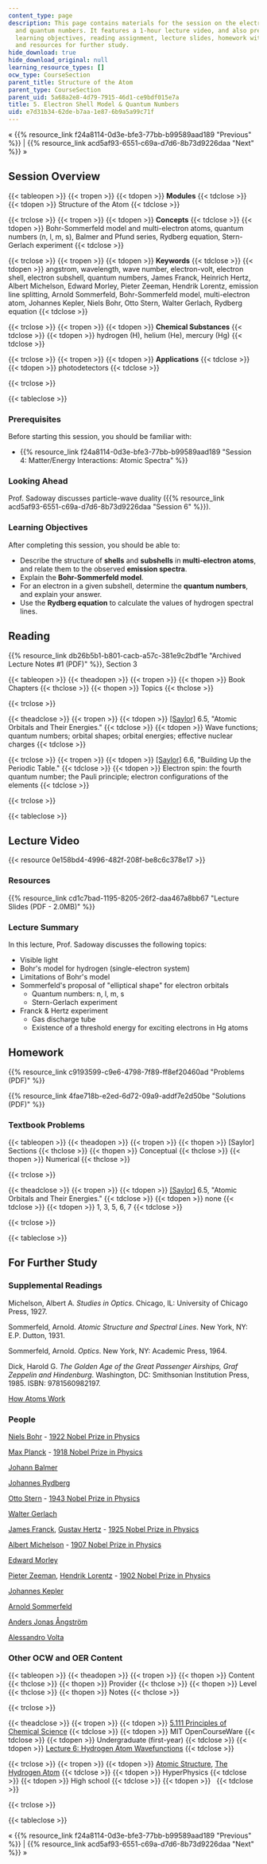 ```yaml
---
content_type: page
description: This page contains materials for the session on the electron shell model
  and quantum numbers. It features a 1-hour lecture video, and also presents the prerequisites,
  learning objectives, reading assignment, lecture slides, homework with solutions,
  and resources for further study.
hide_download: true
hide_download_original: null
learning_resource_types: []
ocw_type: CourseSection
parent_title: Structure of the Atom
parent_type: CourseSection
parent_uid: 5a68a2e8-4d79-7915-46d1-ce9bdf015e7a
title: 5. Electron Shell Model & Quantum Numbers
uid: e7d31b34-62de-b7aa-1e87-6b9a5a99c71f
---
```


« {{% resource_link f24a8114-0d3e-bfe3-77bb-b99589aad189 "Previous" %}} | {{% resource_link acd5af93-6551-c69a-d7d6-8b73d9226daa "Next" %}} »

Session Overview
----------------

{{< tableopen >}}
{{< tropen >}}
{{< tdopen >}}
**Modules**
{{< tdclose >}}
{{< tdopen >}}
Structure of the Atom
{{< tdclose >}}

{{< trclose >}}
{{< tropen >}}
{{< tdopen >}}
**Concepts**
{{< tdclose >}}
{{< tdopen >}}
Bohr-Sommerfeld model and multi-electron atoms, quantum numbers (n, l, m, s), Balmer and Pfund series, Rydberg equation, Stern-Gerlach experiment
{{< tdclose >}}

{{< trclose >}}
{{< tropen >}}
{{< tdopen >}}
**Keywords**
{{< tdclose >}}
{{< tdopen >}}
angstrom, wavelength, wave number, electron-volt, electron shell, electron subshell, quantum numbers, James Franck, Heinrich Hertz, Albert Michelson, Edward Morley, Pieter Zeeman, Hendrik Lorentz, emission line splitting, Arnold Sommerfeld, Bohr-Sommerfeld model, multi-electron atom, Johannes Kepler, Niels Bohr, Otto Stern, Walter Gerlach, Rydberg equation
{{< tdclose >}}

{{< trclose >}}
{{< tropen >}}
{{< tdopen >}}
**Chemical Substances**
{{< tdclose >}}
{{< tdopen >}}
hydrogen (H), helium (He), mercury (Hg)
{{< tdclose >}}

{{< trclose >}}
{{< tropen >}}
{{< tdopen >}}
**Applications**
{{< tdclose >}}
{{< tdopen >}}
photodetectors
{{< tdclose >}}

{{< trclose >}}

{{< tableclose >}}

### Prerequisites

Before starting this session, you should be familiar with:

*   {{% resource_link f24a8114-0d3e-bfe3-77bb-b99589aad189 "Session 4: Matter/Energy Interactions: Atomic Spectra" %}}

### Looking Ahead

Prof. Sadoway discusses particle-wave duality ({{% resource_link acd5af93-6551-c69a-d7d6-8b73d9226daa "Session 6" %}}).

### Learning Objectives

After completing this session, you should be able to:

*   Describe the structure of **shells** and **subshells** in **multi-electron atoms**, and relate them to the observed **emission spectra**.
*   Explain the **Bohr-Sommerfeld model**.
*   For an electron in a given subshell, determine the **quantum numbers**, and explain your answer.
*   Use the **Rydberg equation** to calculate the values of hydrogen spectral lines.

Reading
-------

{{% resource_link db26b5b1-b801-cacb-a57c-381e9c2bdf1e "Archived Lecture Notes #1 (PDF)" %}}, Section 3

{{< tableopen >}}
{{< theadopen >}}
{{< tropen >}}
{{< thopen >}}
Book Chapters
{{< thclose >}}
{{< thopen >}}
Topics
{{< thclose >}}

{{< trclose >}}

{{< theadclose >}}
{{< tropen >}}
{{< tdopen >}}
[\[Saylor\]](https://saylordotorg.github.io/text_general-chemistry-principles-patterns-and-applications-v1.0/s10-05-atomic-orbitals-and-their-ener.html) 6.5, "Atomic Orbitals and Their Energies."
{{< tdclose >}}
{{< tdopen >}}
Wave functions; quantum numbers; orbital shapes; orbital energies; effective nuclear charges
{{< tdclose >}}

{{< trclose >}}
{{< tropen >}}
{{< tdopen >}}
[\[Saylor\]](https://saylordotorg.github.io/text_general-chemistry-principles-patterns-and-applications-v1.0/s10-06-building-up-the-periodic-table.html) 6.6, "Building Up the Periodic Table."
{{< tdclose >}}
{{< tdopen >}}
Electron spin: the fourth quantum number; the Pauli principle; electron configurations of the elements
{{< tdclose >}}

{{< trclose >}}

{{< tableclose >}}

Lecture Video
-------------

{{< resource 0e158bd4-4996-482f-208f-be8c6c378e17 >}}

### Resources

{{% resource_link cd1c7bad-1195-8205-26f2-daa467a8bb67 "Lecture Slides (PDF - 2.0MB)" %}}

### Lecture Summary

In this lecture, Prof. Sadoway discusses the following topics:

*   Visible light
*   Bohr's model for hydrogen (single-electron system)
*   Limitations of Bohr's model
*   Sommerfeld's proposal of "elliptical shape" for electron orbitals
    *   Quantum numbers: n, l, m, s
    *   Stern-Gerlach experiment
*   Franck & Hertz experiment
    *   Gas discharge tube
    *   Existence of a threshold energy for exciting electrons in Hg atoms

Homework
--------

{{% resource_link c9193599-c9e6-4798-7f89-ff8ef20460ad "Problems (PDF)" %}}

{{% resource_link 4fae718b-e2ed-6d72-09a9-addf7e2d50be "Solutions (PDF)" %}}

### Textbook Problems

{{< tableopen >}}
{{< theadopen >}}
{{< tropen >}}
{{< thopen >}}
\[Saylor\] Sections
{{< thclose >}}
{{< thopen >}}
Conceptual
{{< thclose >}}
{{< thopen >}}
Numerical
{{< thclose >}}

{{< trclose >}}

{{< theadclose >}}
{{< tropen >}}
{{< tdopen >}}
[\[Saylor\]](https://saylordotorg.github.io/text_general-chemistry-principles-patterns-and-applications-v1.0/s10-05-atomic-orbitals-and-their-ener.html) 6.5, "Atomic Orbitals and Their Energies."
{{< tdclose >}}
{{< tdopen >}}
none
{{< tdclose >}}
{{< tdopen >}}
1, 3, 5, 6, 7
{{< tdclose >}}

{{< trclose >}}

{{< tableclose >}}

For Further Study
-----------------

### Supplemental Readings

Michelson, Albert A. _Studies in Optics_. Chicago, IL: University of Chicago Press, 1927.

Sommerfeld, Arnold. _Atomic Structure and Spectral Lines_. New York, NY: E.P. Dutton, 1931.

Sommerfeld, Arnold. _Optics_. New York, NY: Academic Press, 1964.

Dick, Harold G. _The Golden Age of the Great Passenger Airships, Graf Zeppelin and Hindenburg_. Washington, DC: Smithsonian Institution Press, 1985. ISBN: 9781560982197.

[How Atoms Work](http://science.howstuffworks.com/atom.htm)

### People

[Niels Bohr](http://en.wikipedia.org/wiki/Niels_Bohr) - [1922 Nobel Prize in Physics](http://nobelprize.org/nobel_prizes/physics/laureates/1922/)

[Max Planck](http://en.wikipedia.org/wiki/Max_Planck) - [1918 Nobel Prize in Physics](http://nobelprize.org/nobel_prizes/physics/laureates/1918/)

[Johann Balmer](http://en.wikipedia.org/wiki/Johann_Jakob_Balmer)

[Johannes Rydberg](http://en.wikipedia.org/wiki/Johannes_Rydberg)

[Otto Stern](http://en.wikipedia.org/wiki/Otto_Stern) - [1943 Nobel Prize in Physics](http://nobelprize.org/nobel_prizes/physics/laureates/1943/)

[Walter Gerlach](http://en.wikipedia.org/wiki/Walther_Gerlach)

[James Franck](http://en.wikipedia.org/wiki/James_Franck), [Gustav Hertz](http://en.wikipedia.org/wiki/Heinrich_Hertz) - [1925 Nobel Prize in Physics](http://nobelprize.org/nobel_prizes/physics/laureates/1925/)

[Albert Michelson](http://en.wikipedia.org/wiki/Albert_Michelson) - [1907 Nobel Prize in Physics](http://nobelprize.org/nobel_prizes/physics/laureates/1907/)

[Edward Morley](http://en.wikipedia.org/wiki/Edward_Morley)

[Pieter Zeeman](http://en.wikipedia.org/wiki/Pieter_Zeeman), [Hendrik Lorentz](http://en.wikipedia.org/wiki/Hendrik_Lorentz) - [1902 Nobel Prize in Physics](http://nobelprize.org/nobel_prizes/physics/laureates/1902/)

[Johannes Kepler](http://en.wikipedia.org/wiki/Kepler)

[Arnold Sommerfeld](http://en.wikipedia.org/wiki/Arnold_Sommerfeld)

[Anders Jonas Ångström](http://en.wikipedia.org/wiki/Anders_Jonas_%C3%85ngstr%C3%B6m)

[Alessandro Volta](http://en.wikipedia.org/wiki/Alessandro_Volta)

### Other OCW and OER Content

{{< tableopen >}}
{{< theadopen >}}
{{< tropen >}}
{{< thopen >}}
Content
{{< thclose >}}
{{< thopen >}}
Provider
{{< thclose >}}
{{< thopen >}}
Level
{{< thclose >}}
{{< thopen >}}
Notes
{{< thclose >}}

{{< trclose >}}

{{< theadclose >}}
{{< tropen >}}
{{< tdopen >}}
[5.111 Principles of Chemical Science](/courses/5-111-principles-of-chemical-science-fall-2008)
{{< tdclose >}}
{{< tdopen >}}
MIT OpenCourseWare
{{< tdclose >}}
{{< tdopen >}}
Undergraduate (first-year)
{{< tdclose >}}
{{< tdopen >}}
[Lecture 6: Hydrogen Atom Wavefunctions](/courses/5-111-principles-of-chemical-science-fall-2008/resources/lecture-6)
{{< tdclose >}}

{{< trclose >}}
{{< tropen >}}
{{< tdopen >}}
[Atomic Structure](http://hyperphysics.phy-astr.gsu.edu/hbase/quantum/atomstructcon.html), [The Hydrogen Atom](http://hyperphysics.phy-astr.gsu.edu/hbase/quantum/hydcn.html)
{{< tdclose >}}
{{< tdopen >}}
HyperPhysics
{{< tdclose >}}
{{< tdopen >}}
High school
{{< tdclose >}}
{{< tdopen >}}
 
{{< tdclose >}}

{{< trclose >}}

{{< tableclose >}}

« {{% resource_link f24a8114-0d3e-bfe3-77bb-b99589aad189 "Previous" %}} | {{% resource_link acd5af93-6551-c69a-d7d6-8b73d9226daa "Next" %}} »